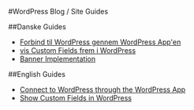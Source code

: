 #WordPress Blog / Site Guides

##Danske Guides
* [Forbind til WordPress gennem WordPress App'en](WordPress%20App%20login/da-wordpress-app-login.md)
* [vis Custom Fields frem i WordPress](Show%20Custom%20Fields/da-vis-custom-fields.md)
* [Banner Implementation](wp-manual-cu/wp-manual-cu.md)

##English Guides
* [Connect to WordPress through the WordPress App](WordPress%20App%20login/en-wordpress-app-login.md)
* [Show Custom Fields in WordPress](Show%20Custom%20Fields/en-show-custom-fields.md)